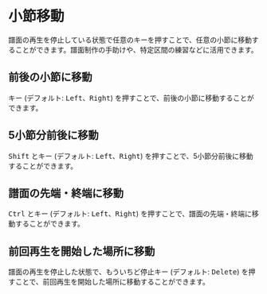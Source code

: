 # 小節移動

譜面の再生を停止している状態で任意のキーを押すことで、任意の小節に移動することができます。譜面制作の手助けや、特定区間の練習などに活用できます。

## 前後の小節に移動

キー (デフォルト: <kbd>Left</kbd>、<kbd>Right</kbd>) を押すことで、前後の小節に移動することができます。

## 5小節分前後に移動

<kbd>Shift</kbd> とキー (デフォルト: <kbd>Left</kbd>、<kbd>Right</kbd>) を押すことで、5小節分前後に移動することができます。

## 譜面の先端・終端に移動

<kbd>Ctrl</kbd> とキー (デフォルト: <kbd>Left</kbd>、<kbd>Right</kbd>) を押すことで、譜面の先端・終端に移動することができます。

## 前回再生を開始した場所に移動

譜面の再生を停止した状態で、もういちど停止キー (デフォルト: <kbd>Delete</kbd>) を押すことで、前回再生を開始した場所に移動することができます。